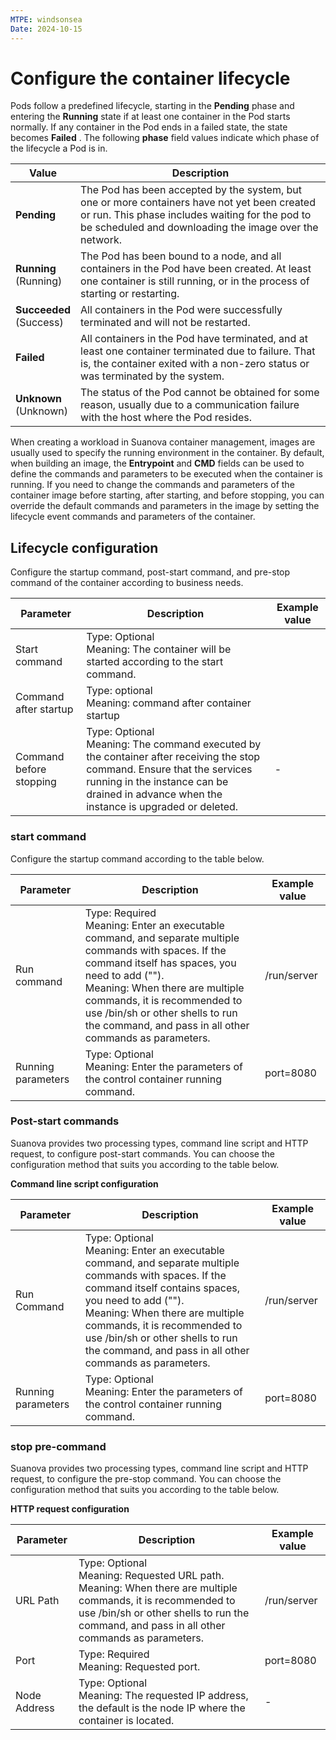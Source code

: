 ```yaml
---
MTPE: windsonsea
Date: 2024-10-15
---
```


# Configure the container lifecycle

Pods follow a predefined lifecycle, starting in the __Pending__ phase and entering the __Running__ state if at least one container in the Pod starts normally. If any container in the Pod ends in a failed state, the state becomes __Failed__ . The following __phase__ field values ​​indicate which phase of the lifecycle a Pod is in.

| Value | Description |
| ----- | ----------- |
| __Pending__ <br /> | The Pod has been accepted by the system, but one or more containers have not yet been created or run. This phase includes waiting for the pod to be scheduled and downloading the image over the network. |
| __Running__ <br /> (Running) | The Pod has been bound to a node, and all containers in the Pod have been created. At least one container is still running, or in the process of starting or restarting. |
| __Succeeded__ <br /> (Success) | All containers in the Pod were successfully terminated and will not be restarted. |
| __Failed__ <br /> | All containers in the Pod have terminated, and at least one container terminated due to failure. That is, the container exited with a non-zero status or was terminated by the system. |
| __Unknown__ <br /> (Unknown) | The status of the Pod cannot be obtained for some reason, usually due to a communication failure with the host where the Pod resides. |

When creating a workload in Suanova container management, images are usually used to specify the running environment in the container. By default, when building an image, the __Entrypoint__ and __CMD__ fields can be used to define the commands and parameters to be executed when the container is running. If you need to change the commands and parameters of the container image before starting, after starting, and before stopping, you can override the default commands and parameters in the image by setting the lifecycle event commands and parameters of the container.

## Lifecycle configuration

Configure the startup command, post-start command, and pre-stop command of the container according to business needs.

| Parameter | Description | Example value |
| --------- | ----------- | ------------- |
| Start command | Type: Optional<br /> Meaning: The container will be started according to the start command. | |
| Command after startup | Type: optional<br />Meaning: command after container startup<br /> | |
| Command before stopping | Type: Optional<br /> Meaning: The command executed by the container after receiving the stop command. Ensure that the services running in the instance can be drained in advance when the instance is upgraded or deleted. | - |

### start command

Configure the startup command according to the table below.

| Parameter | Description | Example value |
| --------- | ----------- | ------------- |
| Run command | Type: Required<br />Meaning: Enter an executable command, and separate multiple commands with spaces. If the command itself has spaces, you need to add (""). <br />Meaning: When there are multiple commands, it is recommended to use /bin/sh or other shells to run the command, and pass in all other commands as parameters. | /run/server |
| Running parameters | Type: Optional<br />Meaning: Enter the parameters of the control container running command. <br /> | port=8080 |

### Post-start commands

Suanova provides two processing types, command line script and HTTP request, to configure post-start commands. You can choose the configuration method that suits you according to the table below.

**Command line script configuration**

| Parameter | Description | Example value |
| --------- | ----------- | ------------- |
| Run Command | Type: Optional<br /> Meaning: Enter an executable command, and separate multiple commands with spaces. If the command itself contains spaces, you need to add (""). <br />Meaning: When there are multiple commands, it is recommended to use /bin/sh or other shells to run the command, and pass in all other commands as parameters. | /run/server |
| Running parameters | Type: Optional<br />Meaning: Enter the parameters of the control container running command. <br /> | port=8080 |

### stop pre-command

Suanova provides two processing types, command line script and HTTP request, to configure the pre-stop command. You can choose the configuration method that suits you according to the table below.

**HTTP request configuration**

| Parameter | Description | Example value |
| --------- | ----------- | ------------- |
| URL Path | Type: Optional<br /> Meaning: Requested URL path. <br />Meaning: When there are multiple commands, it is recommended to use /bin/sh or other shells to run the command, and pass in all other commands as parameters. | /run/server |
| Port | Type: Required<br />Meaning: Requested port. <br /> | port=8080 |
| Node Address | Type: Optional<br /> Meaning: The requested IP address, the default is the node IP where the container is located. <br /> | - |